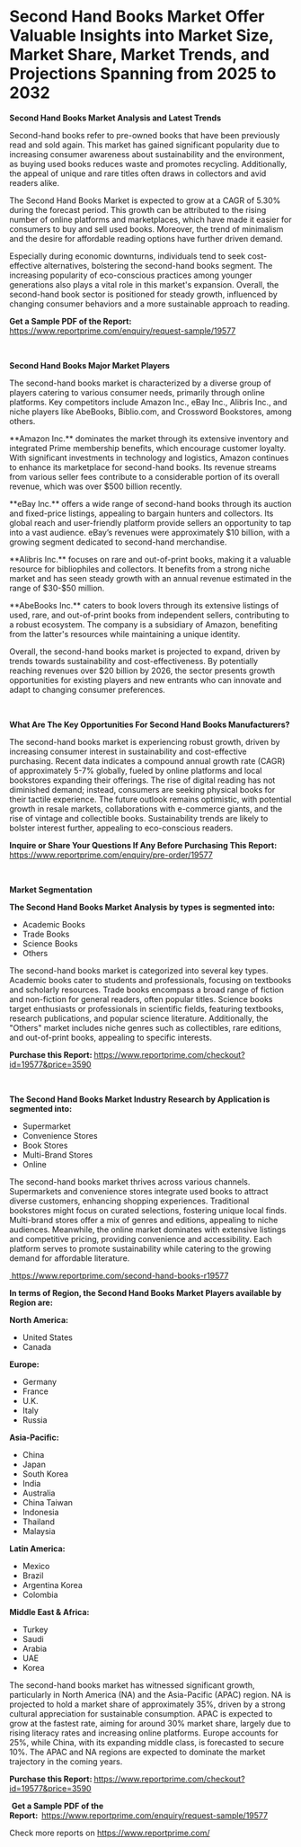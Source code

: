 <p><h1>Second Hand Books Market Offer Valuable Insights into Market Size, Market Share, Market Trends, and Projections Spanning from 2025 to 2032</h1></p><p><strong>Second Hand Books Market Analysis and Latest Trends</strong></p>
<p><p>Second-hand books refer to pre-owned books that have been previously read and sold again. This market has gained significant popularity due to increasing consumer awareness about sustainability and the environment, as buying used books reduces waste and promotes recycling. Additionally, the appeal of unique and rare titles often draws in collectors and avid readers alike.</p><p>The Second Hand Books Market is expected to grow at a CAGR of 5.30% during the forecast period. This growth can be attributed to the rising number of online platforms and marketplaces, which have made it easier for consumers to buy and sell used books. Moreover, the trend of minimalism and the desire for affordable reading options have further driven demand. </p><p>Especially during economic downturns, individuals tend to seek cost-effective alternatives, bolstering the second-hand books segment. The increasing popularity of eco-conscious practices among younger generations also plays a vital role in this market's expansion. Overall, the second-hand book sector is positioned for steady growth, influenced by changing consumer behaviors and a more sustainable approach to reading.</p></p>
<p><strong>Get a Sample PDF of the Report:&nbsp;</strong> <a href="https://www.reportprime.com/enquiry/request-sample/19577?utm_campaign=3079&utm_medium=2&utm_source=Github&utm_content=ia&utm_term=20032025&utm_id=second-hand-books">https://www.reportprime.com/enquiry/request-sample/19577</a></p>
<p>&nbsp;</p>
<p><strong>Second Hand Books Major Market Players</strong></p>
<p><p>The second-hand books market is characterized by a diverse group of players catering to various consumer needs, primarily through online platforms. Key competitors include Amazon Inc., eBay Inc., Alibris Inc., and niche players like AbeBooks, Biblio.com, and Crossword Bookstores, among others.</p><p>**Amazon Inc.** dominates the market through its extensive inventory and integrated Prime membership benefits, which encourage customer loyalty. With significant investments in technology and logistics, Amazon continues to enhance its marketplace for second-hand books. Its revenue streams from various seller fees contribute to a considerable portion of its overall revenue, which was over $500 billion recently.</p><p>**eBay Inc.** offers a wide range of second-hand books through its auction and fixed-price listings, appealing to bargain hunters and collectors. Its global reach and user-friendly platform provide sellers an opportunity to tap into a vast audience. eBay’s revenues were approximately $10 billion, with a growing segment dedicated to second-hand merchandise.</p><p>**Alibris Inc.** focuses on rare and out-of-print books, making it a valuable resource for bibliophiles and collectors. It benefits from a strong niche market and has seen steady growth with an annual revenue estimated in the range of $30-$50 million.</p><p>**AbeBooks Inc.** caters to book lovers through its extensive listings of used, rare, and out-of-print books from independent sellers, contributing to a robust ecosystem. The company is a subsidiary of Amazon, benefiting from the latter's resources while maintaining a unique identity.</p><p>Overall, the second-hand books market is projected to expand, driven by trends towards sustainability and cost-effectiveness. By potentially reaching revenues over $20 billion by 2026, the sector presents growth opportunities for existing players and new entrants who can innovate and adapt to changing consumer preferences.</p></p>
<p>&nbsp;</p>
<p><strong>What Are The Key Opportunities For Second Hand Books Manufacturers?</strong></p>
<p><p>The second-hand books market is experiencing robust growth, driven by increasing consumer interest in sustainability and cost-effective purchasing. Recent data indicates a compound annual growth rate (CAGR) of approximately 5-7% globally, fueled by online platforms and local bookstores expanding their offerings. The rise of digital reading has not diminished demand; instead, consumers are seeking physical books for their tactile experience. The future outlook remains optimistic, with potential growth in resale markets, collaborations with e-commerce giants, and the rise of vintage and collectible books. Sustainability trends are likely to bolster interest further, appealing to eco-conscious readers.</p></p>
<p><strong>Inquire or Share Your Questions If Any Before Purchasing This Report:</strong> <a href="https://www.reportprime.com/enquiry/pre-order/19577?utm_campaign=3079&utm_medium=2&utm_source=Github&utm_content=ia&utm_term=20032025&utm_id=second-hand-books">https://www.reportprime.com/enquiry/pre-order/19577</a></p>
<p>&nbsp;</p>
<p><strong>Market Segmentation</strong></p>
<p><strong>The Second Hand Books Market Analysis by types is segmented into:</strong></p>
<p><ul><li>Academic Books</li><li>Trade Books</li><li>Science Books</li><li>Others</li></ul></p>
<p><p>The second-hand books market is categorized into several key types. Academic books cater to students and professionals, focusing on textbooks and scholarly resources. Trade books encompass a broad range of fiction and non-fiction for general readers, often popular titles. Science books target enthusiasts or professionals in scientific fields, featuring textbooks, research publications, and popular science literature. Additionally, the "Others" market includes niche genres such as collectibles, rare editions, and out-of-print books, appealing to specific interests.</p></p>
<p><strong>Purchase this Report:&nbsp;</strong><a href="https://www.reportprime.com/checkout?id=19577&price=3590&utm_campaign=3079&utm_medium=2&utm_source=Github&utm_content=ia&utm_term=20032025&utm_id=second-hand-books">https://www.reportprime.com/checkout?id=19577&price=3590</a></p>
<p>&nbsp;</p>
<p><strong>The Second Hand Books Market Industry Research by Application is segmented into:</strong></p>
<p><ul><li>Supermarket</li><li>Convenience Stores</li><li>Book Stores</li><li>Multi-Brand Stores</li><li>Online</li></ul></p>
<p><p>The second-hand books market thrives across various channels. Supermarkets and convenience stores integrate used books to attract diverse customers, enhancing shopping experiences. Traditional bookstores might focus on curated selections, fostering unique local finds. Multi-brand stores offer a mix of genres and editions, appealing to niche audiences. Meanwhile, the online market dominates with extensive listings and competitive pricing, providing convenience and accessibility. Each platform serves to promote sustainability while catering to the growing demand for affordable literature.</p></p>
<p><a href="https://www.reportprime.com/second-hand-books-r19577?utm_campaign=3079&utm_medium=2&utm_source=Github&utm_content=ia&utm_term=20032025&utm_id=second-hand-books">&nbsp;https://www.reportprime.com/second-hand-books-r19577</a></p>
<p><strong>In terms of Region, the Second Hand Books Market Players available by Region are:</strong></p>
<p>
    <p> <strong> North America: </strong>
        <ul>
            <li>United States</li>
            <li>Canada</li>
        </ul>
        </p> 
    <p> <strong> Europe: </strong>
        <ul>
            <li>Germany</li>
            <li>France</li>
            <li>U.K.</li>
            <li>Italy</li>
            <li>Russia</li>
        </ul>
        </p> 
    <p> <strong> Asia-Pacific: </strong>
        <ul>
            <li>China</li>
            <li>Japan</li>
            <li>South Korea</li>
            <li>India</li>
            <li>Australia</li>
            <li>China Taiwan</li>
            <li>Indonesia</li>
            <li>Thailand</li>
            <li>Malaysia</li>
        </ul>
        </p> 
    <p> <strong> Latin America: </strong>
        <ul>
            <li>Mexico</li>
            <li>Brazil</li>
            <li>Argentina Korea</li>
            <li>Colombia</li>
        </ul>
        </p> 
    <p> <strong> Middle East & Africa: </strong>
        <ul>
            <li>Turkey</li>
            <li>Saudi</li>
            <li>Arabia</li>
            <li>UAE</li>
            <li>Korea</li>
        </ul>
    </p>
    </p>
<p><p>The second-hand books market has witnessed significant growth, particularly in North America (NA) and the Asia-Pacific (APAC) region. NA is projected to hold a market share of approximately 35%, driven by a strong cultural appreciation for sustainable consumption. APAC is expected to grow at the fastest rate, aiming for around 30% market share, largely due to rising literacy rates and increasing online platforms. Europe accounts for 25%, while China, with its expanding middle class, is forecasted to secure 10%. The APAC and NA regions are expected to dominate the market trajectory in the coming years.</p></p>
<p><strong>Purchase this Report: </strong><a href="https://www.reportprime.com/checkout?id=19577&price=3590&utm_campaign=3079&utm_medium=2&utm_source=Github&utm_content=ia&utm_term=20032025&utm_id=second-hand-books">https://www.reportprime.com/checkout?id=19577&price=3590</a></p>
<p>&nbsp;<strong>Get a Sample PDF of the Report:&nbsp;&nbsp;</strong><a href="https://www.reportprime.com/enquiry/request-sample/19577?utm_campaign=3079&utm_medium=2&utm_source=Github&utm_content=ia&utm_term=20032025&utm_id=second-hand-books">https://www.reportprime.com/enquiry/request-sample/19577</a></p>
<p><strong></strong></p>
<p>Check more reports on <a href="https://www.reportprime.com/?utm_campaign=3079&utm_medium=2&utm_source=Github&utm_content=ia&utm_term=20032025&utm_id=second-hand-books">https://www.reportprime.com/</a></p>